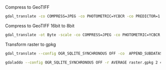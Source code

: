 
Compress to GeoTIFF

```bash
gdal_translate -co COMPRESS=JPEG -co PHOTOMETRIC=YCBCR -co PREDICTOR=1 -co "TILED=YES" input.tif output.tif
```
Compress to GeoTIFF 16bit to 8bit
```bash
gdal_translate -ot Byte -scale -co COMPRESS=JPEG -co PHOTOMETRIC=YCBCR -co "TILED=YES" 171_4_.tif output.tif
```


Transform raster to gpkg

```bash
gdal_translate --config OGR_SQLITE_SYNCHRONOUS OFF -co  APPEND_SUBDATASET=YES -co TILE_FORMAT=PNG_JPEG -a_srs EPSG:3763 -co RASTER_TABLE=ORTOS -of GPKG ortos_compress.tif raster.gpkg
```

```bash
gdaladdo --config OGR_SQLITE_SYNCHRONOUS OFF -r AVERAGE raster.gpkg 2 4 8 16 32 64 128 256
```
